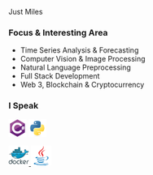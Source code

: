 Just Miles

### Focus & Interesting Area
-  Time Series Analysis & Forecasting
-  Computer Vision & Image Processing
-  Natural Language Preprocessing
-  Full Stack Development
-  Web 3, Blockchain & Cryptocurrency

### I Speak
<a><img src="https://github.com/devicons/devicon/blob/master/icons/csharp/csharp-original.svg" alt="csharp" width="35" height="35"/></a>
<a><img src="https://raw.githubusercontent.com/devicons/devicon/master/icons/python/python-original.svg" alt="python" width="35" height="35"/></a> 

<a href="https://www.docker.com/" target="_blank"> <img src="https://raw.githubusercontent.com/devicons/devicon/master/icons/docker/docker-original-wordmark.svg" alt="docker" width="40" height="40"/> </a> 
<a href="https://www.java.com" target="_blank"> <img src="https://raw.githubusercontent.com/devicons/devicon/master/icons/java/java-original.svg" alt="java" width="40" height="40"/></a>
